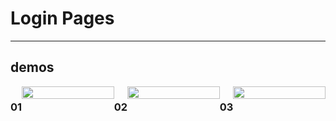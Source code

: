 # Login Pages
___

## demos


<div style="display:flex;">
  
### 01    
  <img src="https://github.com/alisharifyy/Html-Page/blob/main/Login-Pages/01-Twitter-Login/img/twitter.png" width="100%">   

### 02 
  <img src="https://github.com/alisharifyy/Html-Page/blob/main/Login-Pages/02-login-Profile/img/login.png" width="100%" > 


### 03 
  <img src="https://github.com/alisharifyy/Html-Page/blob/main/Login-Pages/03-SpeedProd-Login/img/demo.png" width="100%" > 

</div>
